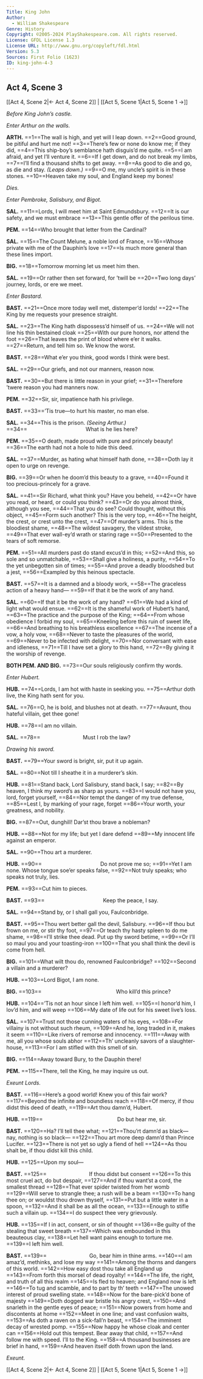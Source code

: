 ```yaml
---
Title: King John
Author: 
  - William Shakespeare
Genre: History
Copyright: ©2005-2024 PlayShakespeare.com. All rights reserved.
License: GFDL License 1.3
License URL: http://www.gnu.org/copyleft/fdl.html
Version: 5.3
Sources: First Folio (1623)
ID: king-john-4-3
---
```


## Act 4, Scene 3
[[Act 4, Scene 2|← Act 4, Scene 2]] | [[Act 5, Scene 1|Act 5, Scene 1 →]]

*Before King John’s castle.*

*Enter Arthur on the walls.*

**ARTH.**
==1==The wall is high, and yet will I leap down.
==2==Good ground, be pitiful and hurt me not!
==3==There’s few or none do know me; if they did,
==4==This ship-boy’s semblance hath disguis’d me quite.
==5==I am afraid, and yet I’ll venture it.
==6==If I get down, and do not break my limbs,
==7==I’ll find a thousand shifts to get away.
==8==As good to die and go, as die and stay.
*(Leaps down.)*
==9==O me, my uncle’s spirit is in these stones.
==10==Heaven take my soul, and England keep my bones!

*Dies.*

*Enter Pembroke, Salisbury, and Bigot.*

**SAL.**
==11==Lords, I will meet him at Saint Edmundsbury.
==12==It is our safety, and we must embrace
==13==This gentle offer of the perilous time.

**PEM.**
==14==Who brought that letter from the Cardinal?

**SAL.**
==15==The Count Melune, a noble lord of France,
==16==Whose private with me of the Dauphin’s love
==17==Is much more general than these lines import.

**BIG.**
==18==Tomorrow morning let us meet him then.

**SAL.**
==19==Or rather then set forward, for ’twill be
==20==Two long days’ journey, lords, or ere we meet.

*Enter Bastard.*

**BAST.**
==21==Once more today well met, distemper’d lords!
==22==The King by me requests your presence straight.

**SAL.**
==23==The King hath dispossess’d himself of us.
==24==We will not line his thin bestained cloak
==25==With our pure honors, nor attend the foot
==26==That leaves the print of blood where e’er it walks.
==27==Return, and tell him so. We know the worst.

**BAST.**
==28==What e’er you think, good words I think were best.

**SAL.**
==29==Our griefs, and not our manners, reason now.

**BAST.**
==30==But there is little reason in your grief;
==31==Therefore ’twere reason you had manners now.

**PEM.**
==32==Sir, sir, impatience hath his privilege.

**BAST.**
==33==’Tis true—to hurt his master, no man else.

**SAL.**
==34==This is the prison.
*(Seeing Arthur.)*
==34==           What is he lies here?

**PEM.**
==35==O death, made proud with pure and princely beauty!
==36==The earth had not a hole to hide this deed.

**SAL.**
==37==Murder, as hating what himself hath done,
==38==Doth lay it open to urge on revenge.

**BIG.**
==39==Or when he doom’d this beauty to a grave,
==40==Found it too precious-princely for a grave.

**SAL.**
==41==Sir Richard, what think you? Have you beheld,
==42==Or have you read, or heard, or could you think?
==43==Or do you almost think, although you see,
==44==That you do see? Could thought, without this object,
==45==Form such another? This is the very top,
==46==The height, the crest, or crest unto the crest,
==47==Of murder’s arms. This is the bloodiest shame,
==48==The wildest savagery, the vildest stroke,
==49==That ever wall-ey’d wrath or staring rage
==50==Presented to the tears of soft remorse.

**PEM.**
==51==All murders past do stand excus’d in this;
==52==And this, so sole and so unmatchable,
==53==Shall give a holiness, a purity,
==54==To the yet unbegotten sin of times;
==55==And prove a deadly bloodshed but a jest,
==56==Exampled by this heinous spectacle.

**BAST.**
==57==It is a damned and a bloody work,
==58==The graceless action of a heavy hand⁠—
==59==If that it be the work of any hand.

**SAL.**
==60==If that it be the work of any hand?
==61==We had a kind of light what would ensue.
==62==It is the shameful work of Hubert’s hand,
==63==The practice and the purpose of the King;
==64==From whose obedience I forbid my soul,
==65==Kneeling before this ruin of sweet life,
==66==And breathing to his breathless excellence
==67==The incense of a vow, a holy vow,
==68==Never to taste the pleasures of the world,
==69==Never to be infected with delight,
==70==Nor conversant with ease and idleness,
==71==Till I have set a glory to this hand,
==72==By giving it the worship of revenge.

**BOTH PEM. AND BIG.**
==73==Our souls religiously confirm thy words.

*Enter Hubert.*

**HUB.**
==74==Lords, I am hot with haste in seeking you.
==75==Arthur doth live, the King hath sent for you.

**SAL.**
==76==O, he is bold, and blushes not at death.
==77==Avaunt, thou hateful villain, get thee gone!

**HUB.**
==78==I am no villain.

**SAL.**
==78==        Must I rob the law?

*Drawing his sword.*

**BAST.**
==79==Your sword is bright, sir, put it up again.

**SAL.**
==80==Not till I sheathe it in a murderer’s skin.

**HUB.**
==81==Stand back, Lord Salisbury, stand back, I say;
==82==By heaven, I think my sword’s as sharp as yours.
==83==I would not have you, lord, forget yourself,
==84==Nor tempt the danger of my true defense,
==85==Lest I, by marking of your rage, forget
==86==Your worth, your greatness, and nobility.

**BIG.**
==87==Out, dunghill! Dar’st thou brave a nobleman?

**HUB.**
==88==Not for my life; but yet I dare defend
==89==My innocent life against an emperor.

**SAL.**
==90==Thou art a murderer.

**HUB.**
==90==           Do not prove me so;
==91==Yet I am none. Whose tongue soe’er speaks false,
==92==Not truly speaks; who speaks not truly, lies.

**PEM.**
==93==Cut him to pieces.

**BAST.**
==93==           Keep the peace, I say.

**SAL.**
==94==Stand by, or I shall gall you, Faulconbridge.

**BAST.**
==95==Thou wert better gall the devil, Salisbury.
==96==If thou but frown on me, or stir thy foot,
==97==Or teach thy hasty spleen to do me shame,
==98==I’ll strike thee dead. Put up thy sword betime,
==99==Or I’ll so maul you and your toasting-iron
==100==That you shall think the devil is come from hell.

**BIG.**
==101==What wilt thou do, renowned Faulconbridge?
==102==Second a villain and a murderer?

**HUB.**
==103==Lord Bigot, I am none.

**BIG.**
==103==              Who kill’d this prince?

**HUB.**
==104==’Tis not an hour since I left him well.
==105==I honor’d him, I lov’d him, and will weep
==106==My date of life out for his sweet live’s loss.

**SAL.**
==107==Trust not those cunning waters of his eyes,
==108==For villainy is not without such rheum,
==109==And he, long traded in it, makes it seem
==110==Like rivers of remorse and innocency.
==111==Away with me, all you whose souls abhor
==112==Th’ uncleanly savors of a slaughter-house,
==113==For I am stifled with this smell of sin.

**BIG.**
==114==Away toward Bury, to the Dauphin there!

**PEM.**
==115==There, tell the King, he may inquire us out.

*Exeunt Lords.*

**BAST.**
==116==Here’s a good world! Knew you of this fair work?
==117==Beyond the infinite and boundless reach
==118==Of mercy, if thou didst this deed of death,
==119==Art thou damn’d, Hubert.

**HUB.**
==119==              Do but hear me, sir.

**BAST.**
==120==Ha? I’ll tell thee what;
==121==Thou’rt damn’d as black—nay, nothing is so black⁠—
==122==Thou art more deep damn’d than Prince Lucifer.
==123==There is not yet so ugly a fiend of hell
==124==As thou shalt be, if thou didst kill this child.

**HUB.**
==125==Upon my soul⁠—

**BAST.**
==125==        If thou didst but consent
==126==To this most cruel act, do but despair,
==127==And if thou want’st a cord, the smallest thread
==128==That ever spider twisted from her womb
==129==Will serve to strangle thee; a rush will be a beam
==130==To hang thee on; or wouldst thou drown thyself,
==131==Put but a little water in a spoon,
==132==And it shall be as all the ocean,
==133==Enough to stifle such a villain up.
==134==I do suspect thee very grievously.

**HUB.**
==135==If I in act, consent, or sin of thought
==136==Be guilty of the stealing that sweet breath
==137==Which was embounded in this beauteous clay,
==138==Let hell want pains enough to torture me.
==139==I left him well.

**BAST.**
==139==        Go, bear him in thine arms.
==140==I am amaz’d, methinks, and lose my way
==141==Among the thorns and dangers of this world.
==142==How easy dost thou take all England up
==143==From forth this morsel of dead royalty!
==144==The life, the right, and truth of all this realm
==145==Is fled to heaven; and England now is left
==146==To tug and scamble, and to part by th’ teeth
==147==The unowed interest of proud swelling state.
==148==Now for the bare-pick’d bone of majesty
==149==Doth dogged war bristle his angry crest,
==150==And snarleth in the gentle eyes of peace;
==151==Now powers from home and discontents at home
==152==Meet in one line; and vast confusion waits,
==153==As doth a raven on a sick-fall’n beast,
==154==The imminent decay of wrested pomp.
==155==Now happy he whose cloak and center can
==156==Hold out this tempest. Bear away that child,
==157==And follow me with speed. I’ll to the King.
==158==A thousand businesses are brief in hand,
==159==And heaven itself doth frown upon the land.

*Exeunt.*

[[Act 4, Scene 2|← Act 4, Scene 2]] | [[Act 5, Scene 1|Act 5, Scene 1 →]]